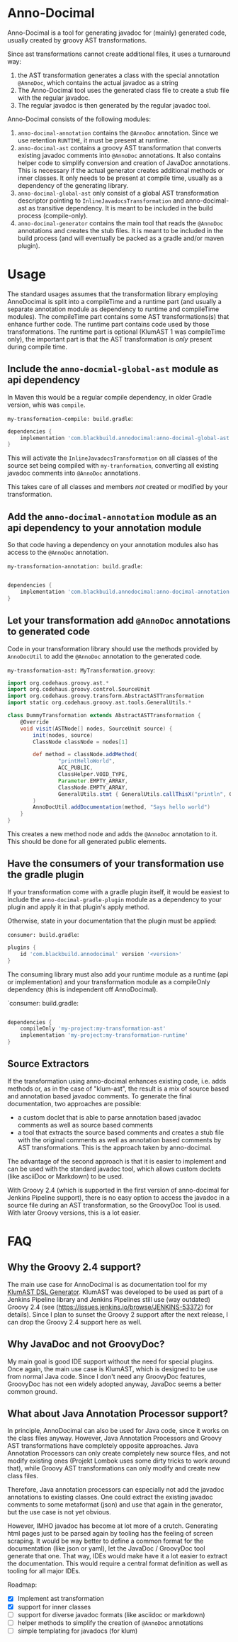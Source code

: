 Anno-Docimal
============

Anno-Docimal is a tool for generating javadoc for (mainly) generated code, usually created by groovy AST transformations.

Since ast transformations cannot create additional files, it uses a turnaround way:

1. the AST transformation generates a class with the special annotation `@AnnoDoc`, which contains the actual javadoc as a string
2. The Anno-Docimal tool uses the generated class file to create a stub file with the regular javadoc.
3. The regular javadoc is then generated by the regular javadoc tool.

Anno-Docimal consists of the following modules:

1. `anno-docimal-annotation` contains the `@AnnoDoc` annotation. Since we use retention `RUNTIME`, it must be present at runtime.
2. `anno-docimal-ast` contains a groovy AST transformation that converts existing javadoc comments into `@AnnoDoc` annotations. It also contains helper code to simplify conversion and creation of JavaDoc annotations. This is necessary if the actual generator creates additional methods or inner classes. It only needs to be present at compile time, usually as a dependency of the generating library.
3. `anno-docimal-global-ast` only consist of a global AST transformation descriptor pointing to `InlineJavadocsTransformation` and anno-docimal-ast as transitive dependency. It is meant to be included in the build process (compile-only).
4. `anno-docimal-generator` contains the main tool that reads the `@AnnoDoc` annotations and creates the stub files. It is meant to be included in the build process (and will eventually be packed as a gradle and/or maven plugin).

# Usage

The standard usages assumes that the transformation library employing AnnoDocimal is split into a compileTime and a runtime part (and usually a separate annotation module as dependency to runtime and compileTime modules). The compileTime
part contains some AST transformations(s) that enhance further code. The runtime part contains code used by those transformations. The runtime part 
is optional (KlumAST 1 was compileTime only), the important part is that the AST transformation is *only* present during compile time.

## Include the `anno-docmial-global-ast` module as api dependency

In Maven this would be a regular compile dependency, in older Gradle version, whis was `compile`.

`my-transformation-compile: build.gradle`:
```gradle
dependencies {
    implementation 'com.blackbuild.annodocimal:anno-docimal-global-ast:0.1.0'
}
```

This will activate the `InlineJavadocsTransformation` on all classes of the source set being compiled with `my-tranformation`, converting all existing javadoc comments into `@AnnoDoc` annotations.

This takes care of all classes and members *not* created or modified by your transformation.

## Add the `anno-docimal-annotation` module as an api dependency to your annotation module

So that code having a dependency on your annotation modules also has access to the `@AnnoDoc` annotation.

`my-transformation-annotation: build.gradle`:
```gradle

dependencies {
    implementation 'com.blackbuild.annodocimal:anno-docimal-annotation:0.1.0'
}
```

## Let your transformation add `@AnnoDoc` annotations to generated code

Code in your transformation library should use the methods provided by `AnnoDocUtil` to add the `@AnnoDoc` annotation to the generated code.

`my-transformation-ast: MyTransformation.groovy`:
```groovy
import org.codehaus.groovy.ast.*
import org.codehaus.groovy.control.SourceUnit
import org.codehaus.groovy.transform.AbstractASTTransformation
import static org.codehaus.groovy.ast.tools.GeneralUtils.*

class DummyTransformation extends AbstractASTTransformation {
    @Override
    void visit(ASTNode[] nodes, SourceUnit source) {
        init(nodes, source)
        ClassNode classNode = nodes[1]

        def method = classNode.addMethod(
                "printHelloWorld",
                ACC_PUBLIC,
                ClassHelper.VOID_TYPE,
                Parameter.EMPTY_ARRAY,
                ClassNode.EMPTY_ARRAY,
                GeneralUtils.stmt { GeneralUtils.callThisX("println", GeneralUtils.constX("Hello World")) }
        )
        AnnoDocUtil.addDocumentation(method, "Says hello world")
    }
}
```

This creates a new method node and adds the `@AnnoDoc` annotation to it. This
should be done for all generated public elements.

## Have the consumers of your transformation use the gradle plugin

If your transformation come with a gradle plugin itself, it would be easiest to
include the `anno-docimal-gradle-plugin` module as a dependency to your plugin
and apply it in that plugin's apply method.

Otherwise, state in your documentation that the plugin must be applied:

`consumer: build.gradle`:
```gradle
plugins {
    id 'com.blackbuild.annodocimal' version '<version>'
}
```

The consuming library must also add your runtime module as a runtime (api or implementation) and your transformation module as a compileOnly dependency (this is independent off AnnoDocimal).

`consumer: build.gradle:
```gradle

dependencies {
    compileOnly 'my-project:my-transformation-ast'
    implementation 'my-project:my-transformation-runtime'
}
```

## Source Extractors

If the transformation using anno-docimal enhances existing code, i.e. adds methods or, as in the case of "klum-ast", the result is a mix of source based and annotation based javadoc comments. To generate the final documentation, two approaches are possible:

- a custom doclet that is able to parse annotation based javadoc comments as well as source based comments
- a tool that extracts the source based comments and creates a stub file with the original comments as well as annotation based comments by AST transformations. This is the approach taken by anno-docimal.

The advantage of the second approach is that it is easier to implement and can be used with the standard javadoc tool, which allows custom doclets (like asciiDoc or Markdown) to be used.

With Groovy 2.4 (which is supported in the first version of anno-docimal for Jenkins Pipeline support), there is no easy option to access the javadoc in a source file during an AST transformation, so the GroovyDoc Tool is used. With later Groovy versions, this is a lot easier.

# FAQ

## Why the Groovy 2.4 support?

The main use case for AnnoDocimal is as documentation tool for my [KlumAST DSL Generator](https://github.com/klum-dsl/klum-ast). KlumAST was developed to be used as part of a Jenkins Pipeline library and Jenkins Pipelines still use (way
outdated) Groovy 2.4 (see (https://issues.jenkins.io/browse/JENKINS-53372) for details). Since I plan to sunset the Groovy 2 support after the next release, I can drop the Groovy 2.4 support here as well.

## Why JavaDoc and not GroovyDoc?

My main goal is good IDE support without the need for special plugins. Once again, the main use case is KlumAST, which is designed to be use from normal Java code. Since I don't need any GroovyDoc features, GroovyDoc has not een widely adopted anyway, JavaDoc seems a better common ground.

## What about Java Annotation Processor support?

In principle, AnnoDocimal can also be used for Java code, since it works on 
the class files anyway. However, Java Annotation Processors and Groovy AST transformations have completely opposite approaches. Java Annotation Processors can only create completely new source files, and not modify existing ones (Projekt Lombok uses some dirty tricks to work around that), while Groovy AST transformations can only modify and create new class files.

Therefore, Java annotation processors can especially not add the javadoc annotations to existing classes. One could extract the existing javadoc comments to some metaformat (json) and use that again in the generator, but the use case is not yet obvious.

However, IMHO javadoc has become at lot more of a crutch. Generating html pages just to be parsed again by tooling has the feeling of screen scraping. It would be way better to define a common format for the documentation (like json or yaml), let the JavaDoc / GroovyDoc tool generate that one. That way, IDEs would make have it a lot easier to extract the documentation. This would require a central format definition as well as tooling for all major IDEs.


Roadmap:

- [x] Implement ast transformation
- [x] support for inner classes
- [ ] support for diverse javadoc formats (like asciidoc or markdown)
- [ ] helper methods to simplify the creation of `@AnnoDoc` annotations
- [ ] simple templating for javadocs (for klum)